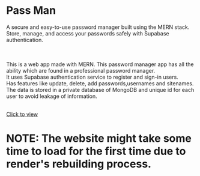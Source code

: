 # Pass Man

A secure and easy-to-use password manager built using the MERN stack. Store, manage, and access your passwords safely with Supabase authentication.

<br><br> 
This is a web app made with MERN. This password manager app has all the ability which are found in a professional password manager.
<br> It uses Supabase authentication service to register and sign-in users.
<br> Has features like update, delete, add passwords,usernames and sitenames.
<br> The data is stored in a private database of MongoDB and unique id for each user to avoid leakage of information.

<br>
<a href="https://passman0.onrender.com">Click to view</a>
<br> <h1>NOTE: The website might take some time to load for the first time due to render's rebuilding process.</h1>
